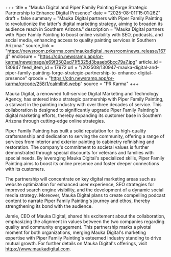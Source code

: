 +++
title = "Mauka Digital and Piper Family Painting Forge Strategic Partnership to Enhance Digital Presence"
date = "2025-08-01T15:01:26Z"
draft = false
summary = "Mauka Digital partners with Piper Family Painting to revolutionize the latter's digital marketing strategy, aiming to broaden its audience reach in Southern Arizona."
description = "Mauka Digital partners with Piper Family Painting to boost online visibility with SEO, podcasts, and social media, enhancing access to quality painting services in Southern Arizona."
source_link = "https://newsroom.prkarma.com/maukadigital_newsroom/news_release/1674"
enclosure = "https://cdn.newsramp.app/pr-karma/newsimage/e69f3502ad71f5325d3baaeb6bcc79a7.jpg"
article_id = 130947
feed_item_id = 17972
url = "/202508/130947-mauka-digital-and-piper-family-painting-forge-strategic-partnership-to-enhance-digital-presence"
qrcode = "https://cdn.newsramp.app/pr-karma/qrcode/258/1/calmIIh6.webp"
source = "PR Karma"
+++

<p>Mauka Digital, a renowned full-service Digital Marketing and Technology Agency, has entered into a strategic partnership with Piper Family Painting, a stalwart in the painting industry with over three decades of service. This collaboration is designed to significantly upgrade Piper Family Painting's digital marketing efforts, thereby expanding its customer base in Southern Arizona through cutting-edge online strategies.</p><p>Piper Family Painting has built a solid reputation for its high-quality craftsmanship and dedication to serving the community, offering a range of services from interior and exterior painting to cabinetry refinishing and restoration. The company's commitment to societal values is further demonstrated through special discounts for veterans and families with special needs. By leveraging Mauka Digital's specialized skills, Piper Family Painting aims to boost its online presence and foster deeper connections with its customers.</p><p>The partnership will concentrate on key digital marketing areas such as website optimization for enhanced user experience, SEO strategies for improved search engine visibility, and the development of a dynamic social media strategy. Moreover, Mauka Digital plans to create compelling podcast content to narrate Piper Family Painting's journey and ethos, thereby strengthening its bond with the audience.</p><p>Jamie, CEO of Mauka Digital, shared his excitement about the collaboration, emphasizing the alignment in values between the two companies regarding quality and community engagement. This partnership marks a pivotal moment for both organizations, merging Mauka Digital's marketing expertise with Piper Family Painting's esteemed industry standing to drive mutual growth. For further details on Mauka Digital's offerings, visit <a href='https://www.maukadigital.com' rel='nofollow' target='_blank'>https://www.maukadigital.com</a>.</p>